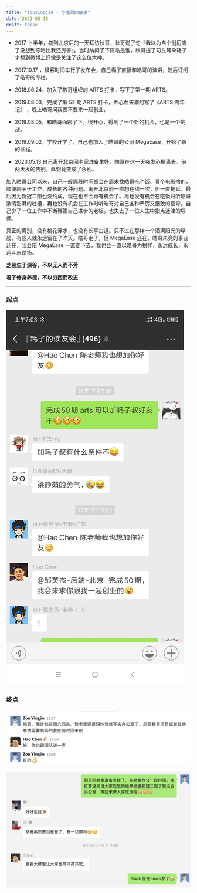 ```yaml
--- 
title: "zouyingjie - 与皓哥的故事"
date: 2023-05-18
draft: false
---
```


- 2017 上半年，初到北京后的一天拜访秋哥，秋哥说了句『我以为自个挺厉害了没想到陈皓比我还厉害』。当时纳闷了下陈皓是谁，秋哥提了句左耳朵耗子才想到微博上好像是关注了这么位大神。

- 2017.10.17 ，极客时间举行了发布会，自己看了直播和皓哥的演讲，随后订阅了皓哥的专栏。

- 2018.06.24，加入了皓哥组织的 ARTS 打卡，写下了第一期 ARTS。

- 2019.08.03，完成了第 52 期 ARTS 打卡，并心血来潮的写了《ARTS 周年记》 ，晚上皓哥问我要不要来一起创业。

- 2019.08.05，和皓哥面聊了下，很开心，得到了一个新的机会，也是一个挑战。

- 2019.09.02，学校开学了，自己也加入了皓哥的公司 MegaEase，开始了新的征程。

- 2023.05.13 自己离开北京回老家准备生娃，皓哥在这一天突发心梗离去。前两天发的告别，此刻竟变成了永别。

加入皓哥公司以来，自己一般隔段时间都会在周末找皓哥吃个饭、看个电影啥的，顺便聊关于工作、成长的各种问题。离开北京前一直想在约一次，但一直拖延，最后因为新冠二阳也没约成，现在也不会再有机会了。再也没有机会在吃饭时听皓哥激情澎湃的吐槽，再也没有机会在工作时听皓哥对自己各种严厉又细致的指导。自己少了一位工作中不断鞭策自己进步的老板，也失去了一位人生中指点迷津的导师。

真正的离别，没有桃花潭水，也没有长亭古道。只不过在那样一个洒满阳光的早晨，有些人就永远留在了昨天。皓哥走了，但 MegaEase 还在，皓哥未竟的事业还在，我会陪 MegaEase 一直走下去，我也会一直以皓哥为榜样，永远成长，永远斗志昂扬。


**芝兰生于深谷，不以无人而不芳**

**君子修身养德，不以穷困而改志**

---

### 起点

![](./images/starting.jpg)

### 终点

![](./images/ending01.png)

![](./images/ending02.png)






